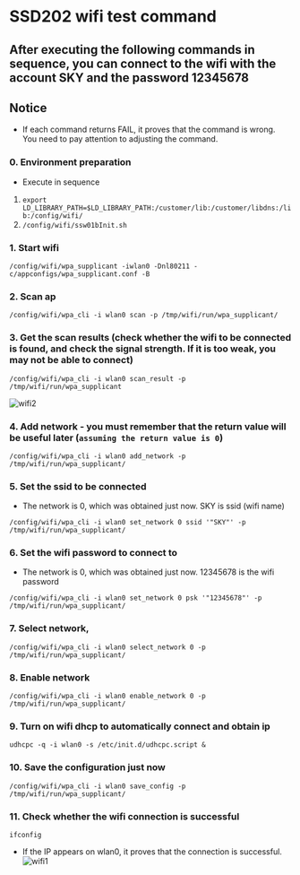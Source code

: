 # SSD202 wifi test command
## After executing the following commands in sequence, you can connect to the wifi with the account SKY and the password 12345678
## Notice
- If each command returns FAIL, it proves that the command is wrong. You need to pay attention to adjusting the command.
### 0. Environment preparation
- Execute in sequence
1. `export LD_LIBRARY_PATH=$LD_LIBRARY_PATH:/customer/lib:/customer/libdns:/lib:/config/wifi/`
2. `/config/wifi/ssw01bInit.sh`

### 1. Start wifi
`/config/wifi/wpa_supplicant -iwlan0 -Dnl80211 -c/appconfigs/wpa_supplicant.conf -B`

### 2. Scan ap
`/config/wifi/wpa_cli -i wlan0 scan -p /tmp/wifi/run/wpa_supplicant/`

### 3. Get the scan results (check whether the wifi to be connected is found, and check the signal strength. If it is too weak, you may not be able to connect)
`/config/wifi/wpa_cli -i wlan0 scan_result -p /tmp/wifi/run/wpa_supplicant`

![wifi2](https://gitee.com/mFlying/flying_picgo_img/raw/master/PicGo-updata-img/wifi2.png)
### 4. Add network - you must remember that the return value will be useful later (`assuming the return value is 0`)
`/config/wifi/wpa_cli -i wlan0 add_network -p /tmp/wifi/run/wpa_supplicant/`

### 5. Set the ssid to be connected
- The network is 0, which was obtained just now. SKY is ssid (wifi name)

`/config/wifi/wpa_cli -i wlan0 set_network 0 ssid '"SKY"' -p /tmp/wifi/run/wpa_supplicant/`

### 6. Set the wifi password to connect to
- The network is 0, which was obtained just now. 12345678 is the wifi password

`/config/wifi/wpa_cli -i wlan0 set_network 0 psk '"12345678"' -p /tmp/wifi/run/wpa_supplicant/`

### 7. Select network,
`/config/wifi/wpa_cli -i wlan0 select_network 0 -p /tmp/wifi/run/wpa_supplicant/`

### 8. Enable network
`/config/wifi/wpa_cli -i wlan0 enable_network 0 -p /tmp/wifi/run/wpa_supplicant/`

### 9. Turn on wifi dhcp to automatically connect and obtain ip
`udhcpc -q -i wlan0 -s /etc/init.d/udhcpc.script &`

### 10. Save the configuration just now
`/config/wifi/wpa_cli -i wlan0 save_config -p /tmp/wifi/run/wpa_supplicant/`

### 11. Check whether the wifi connection is successful
`ifconfig`
- If the IP appears on wlan0, it proves that the connection is successful.
![wifi1](https://gitee.com/mFlying/flying_picgo_img/raw/master/PicGo-updata-img/wifi1.png)
